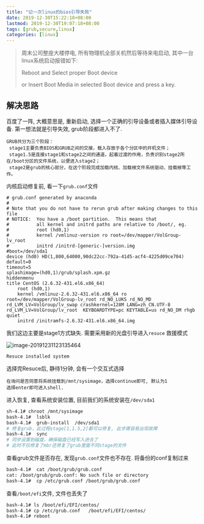 ```yaml
---
title: "记一次linux的bios引导失败"
date: 2019-12-30T15:22:18+08:00
lastmod: 2019-12-30T19:07:18+08:00
tags: [grub,secure,linux]
categories: [linux]
---
```

> 周末公司整座大楼停电,  所有物理机全部关机然后等待来电启动, 其中一台linux系统启动报错如下:
>
> Reboot and Select proper Boot device
>
> or Insert Boot Media in selected Boot device and press a key.

## 解决思路

百度了一阵, 大概意思是, 重新启动, 选择一个正确的引导设备或者插入媒体引导设备.   第一想法就是引导失效, grub阶段都进入不了.

```
GRUB共分为三个阶段：
 stage1主要负责BIOS和GRUB之间的交接，载入存放于各个分区中的开机文件；
 stage1.5是连接stage1和stage2之间的通道，起着过渡的作用，负责识别stage2所在/boot分区的文件系统，以便进入stage2；
 stage2是grub的核心部分，在这个阶段完成加载内核、加载根文件系统驱动、挂载根等工作。
```

内核启动修复前, 看一下`grub.conf`文件

```
# grub.conf generated by anaconda
#
# Note that you do not have to rerun grub after making changes to this file
# NOTICE:  You have a /boot partition.  This means that
#          all kernel and initrd paths are relative to /boot/, eg.
#          root (hd0,1)
#          kernel /vmlinuz-version ro root=/dev/mapper/VolGroup-lv_root
#          initrd /initrd-[generic-]version.img
#boot=/dev/sda1
device (hd0) HD(1,800,64000,90dc22cc-792a-41d5-acf4-4225d09ce704)
default=0
timeout=5
splashimage=(hd0,1)/grub/splash.xpm.gz
hiddenmenu
title CentOS (2.6.32-431.el6.x86_64)
	root (hd0,1)
	kernel /vmlinuz-2.6.32-431.el6.x86_64 ro root=/dev/mapper/VolGroup-lv_root rd_NO_LUKS rd_NO_MD rd_LVM_LV=VolGroup/lv_swap crashkernel=128M LANG=zh_CN.UTF-8 rd_LVM_LV=VolGroup/lv_root  KEYBOARDTYPE=pc KEYTABLE=us rd_NO_DM rhgb quiet
	initrd /initramfs-2.6.32-431.el6.x86_64.img
```

我们这边主要是stage1方式缺失. 需要采用新的光盘引导进入`resuce` 救援模式

![image-20191231123135464](https://oss.fenghong.tech/linux/image-20191231123135464.png)

```
Resuce installed system
```

选择完Resuce后, 静待1分钟, 会有一个交互式选择

```
在询问是否同意将系统挂载到/mnt/sysimage，选择continue即可, 默认为1
选择enter即可进入shell.
```

进入恢复, 查看系统安装位置, 目前我们的系统安装在`/dev/sda1`

```bash
sh-4.1# chroot /mnt/sysimage
bash-4.1#  lsblk    
bash-4.1#  grub-install  /dev/sda1
# 修复grub，此过程stage[1,1.5,2]都可以修复, 此步骤容易出现故障
bash-4.1#  sync
# 同步设置到磁盘，确保磁盘已经写入进去了
# 此时不仅修复了mbr还修复了grub里面不同stage的文件

```

查看grub文件是否存在, 发现`grub.conf`文件也不存在. 将备份的conf复制过来

```bash
bash-4.1#  cat /boot/grub/grub.conf
cat: /boot/grub/grub.conf: No such file or directory
bash-4.1#  cp /etc/grub.conf /boot/grub/grub.conf
```

查看`/boot/efi`文件, 文件也丢失了

```bash
bash-4.1# ls /boot/efi/EFI/centos/
bash-4.1# cp /etc/grub.conf   /boot/efi/EFI/centos/
bash-4.1# reboot
```





